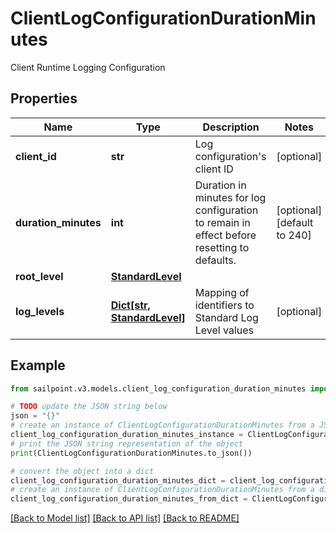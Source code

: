 # ClientLogConfigurationDurationMinutes

Client Runtime Logging Configuration

## Properties

Name | Type | Description | Notes
------------ | ------------- | ------------- | -------------
**client_id** | **str** | Log configuration&#39;s client ID | [optional] 
**duration_minutes** | **int** | Duration in minutes for log configuration to remain in effect before resetting to defaults. | [optional] [default to 240]
**root_level** | [**StandardLevel**](StandardLevel.md) |  | 
**log_levels** | [**Dict[str, StandardLevel]**](StandardLevel.md) | Mapping of identifiers to Standard Log Level values | [optional] 

## Example

```python
from sailpoint.v3.models.client_log_configuration_duration_minutes import ClientLogConfigurationDurationMinutes

# TODO update the JSON string below
json = "{}"
# create an instance of ClientLogConfigurationDurationMinutes from a JSON string
client_log_configuration_duration_minutes_instance = ClientLogConfigurationDurationMinutes.from_json(json)
# print the JSON string representation of the object
print(ClientLogConfigurationDurationMinutes.to_json())

# convert the object into a dict
client_log_configuration_duration_minutes_dict = client_log_configuration_duration_minutes_instance.to_dict()
# create an instance of ClientLogConfigurationDurationMinutes from a dict
client_log_configuration_duration_minutes_from_dict = ClientLogConfigurationDurationMinutes.from_dict(client_log_configuration_duration_minutes_dict)
```
[[Back to Model list]](../README.md#documentation-for-models) [[Back to API list]](../README.md#documentation-for-api-endpoints) [[Back to README]](../README.md)


